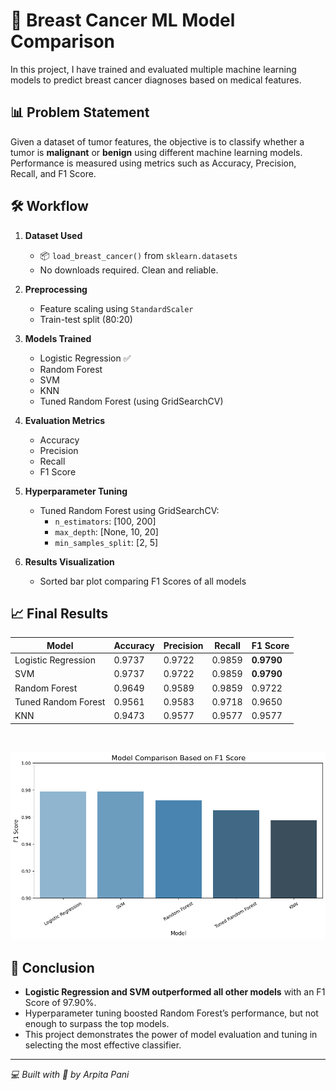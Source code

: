 # 🧠 Breast Cancer ML Model Comparison

In this project, I have trained and evaluated multiple machine learning models to predict breast cancer diagnoses based on medical features.

## 📊 Problem Statement
Given a dataset of tumor features, the objective is to classify whether a tumor is **malignant** or **benign** using different machine learning models. Performance is measured using metrics such as Accuracy, Precision, Recall, and F1 Score.

## 🛠️ Workflow

1. **Dataset Used**  
   - 📦 `load_breast_cancer()` from `sklearn.datasets`  
   - No downloads required. Clean and reliable.

2. **Preprocessing**
   - Feature scaling using `StandardScaler`
   - Train-test split (80:20)

3. **Models Trained**
   - Logistic Regression ✅
   - Random Forest
   - SVM
   - KNN
   - Tuned Random Forest (using GridSearchCV)

4. **Evaluation Metrics**
   - Accuracy
   - Precision
   - Recall
   - F1 Score

5. **Hyperparameter Tuning**
   - Tuned Random Forest using GridSearchCV:
     - `n_estimators`: [100, 200]
     - `max_depth`: [None, 10, 20]
     - `min_samples_split`: [2, 5]

6. **Results Visualization**
   - Sorted bar plot comparing F1 Scores of all models

## 📈 Final Results

| Model               | Accuracy | Precision | Recall  | F1 Score |
|--------------------|----------|-----------|---------|----------|
| Logistic Regression| 0.9737   | 0.9722    | 0.9859  | **0.9790** |
| SVM                | 0.9737   | 0.9722    | 0.9859  | **0.9790** |
| Random Forest      | 0.9649   | 0.9589    | 0.9859  | 0.9722    |
| Tuned Random Forest| 0.9561   | 0.9583    | 0.9718  | 0.9650    |
| KNN                | 0.9473   | 0.9577    | 0.9577  | 0.9577    |

<br>

![Model Comparison Plot](output.png)

## 📌 Conclusion
- **Logistic Regression and SVM outperformed all other models** with an F1 Score of 97.90%.
- Hyperparameter tuning boosted Random Forest’s performance, but not enough to surpass the top models.
- This project demonstrates the power of model evaluation and tuning in selecting the most effective classifier.

---

_💻 Built with 💙 by Arpita Pani_
